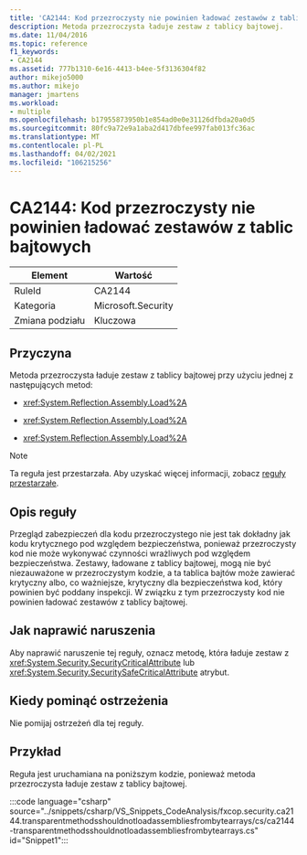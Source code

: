 ```yaml
---
title: 'CA2144: Kod przezroczysty nie powinien ładować zestawów z tablic bajtowych'
description: Metoda przezroczysta ładuje zestaw z tablicy bajtowej.
ms.date: 11/04/2016
ms.topic: reference
f1_keywords:
- CA2144
ms.assetid: 777b1310-6e16-4413-b4ee-5f3136304f82
author: mikejo5000
ms.author: mikejo
manager: jmartens
ms.workload:
- multiple
ms.openlocfilehash: b17955873950b1e854ad0e0e31126dfbda20a0d5
ms.sourcegitcommit: 80fc9a72e9a1aba2d417dbfee997fab013fc36ac
ms.translationtype: MT
ms.contentlocale: pl-PL
ms.lasthandoff: 04/02/2021
ms.locfileid: "106215256"
---
```

# <a name="ca2144-transparent-code-should-not-load-assemblies-from-byte-arrays"></a>CA2144: Kod przezroczysty nie powinien ładować zestawów z tablic bajtowych

|Element|Wartość|
|-|-|
|RuleId|CA2144|
|Kategoria|Microsoft.Security|
|Zmiana podziału|Kluczowa|

## <a name="cause"></a>Przyczyna
Metoda przezroczysta ładuje zestaw z tablicy bajtowej przy użyciu jednej z następujących metod:

- <xref:System.Reflection.Assembly.Load%2A>

- <xref:System.Reflection.Assembly.Load%2A>

- <xref:System.Reflection.Assembly.Load%2A>

> [!NOTE]
> Ta reguła jest przestarzała. Aby uzyskać więcej informacji, zobacz [reguły przestarzałe](fxcop-unported-deprecated-rules.md).

## <a name="rule-description"></a>Opis reguły
Przegląd zabezpieczeń dla kodu przezroczystego nie jest tak dokładny jak kodu krytycznego pod względem bezpieczeństwa, ponieważ przezroczysty kod nie może wykonywać czynności wrażliwych pod względem bezpieczeństwa. Zestawy, ładowane z tablicy bajtowej, mogą nie być niezauważone w przezroczystym kodzie, a ta tablica bajtów może zawierać krytyczny albo, co ważniejsze, krytyczny dla bezpieczeństwa kod, który powinien być poddany inspekcji. W związku z tym przezroczysty kod nie powinien ładować zestawów z tablicy bajtowej.

## <a name="how-to-fix-violations"></a>Jak naprawić naruszenia
Aby naprawić naruszenie tej reguły, oznacz metodę, która ładuje zestaw z <xref:System.Security.SecurityCriticalAttribute> lub <xref:System.Security.SecuritySafeCriticalAttribute> atrybut.

## <a name="when-to-suppress-warnings"></a>Kiedy pominąć ostrzeżenia
Nie pomijaj ostrzeżeń dla tej reguły.

## <a name="example"></a>Przykład
Reguła jest uruchamiana na poniższym kodzie, ponieważ metoda przezroczysta ładuje zestaw z tablicy bajtowej.

:::code language="csharp" source="../snippets/csharp/VS_Snippets_CodeAnalysis/fxcop.security.ca2144.transparentmethodsshouldnotloadassembliesfrombytearrays/cs/ca2144-transparentmethodsshouldnotloadassembliesfrombytearrays.cs" id="Snippet1":::
